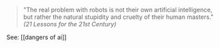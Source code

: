 > "The real problem with robots is not their own artificial intelligence, but rather the natural stupidity and cruelty of their human masters."
> *(21 Lessons for the 21st Century)*

See: [[dangers of ai]]